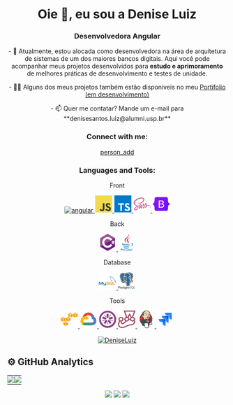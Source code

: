   <div align="center">
    <h1 align="center">Oie 👋, eu sou a <strong>Denise Luiz</strong></h1>
    <h3 align="center">Desenvolvedora Angular</h3>
    <p> - 🌱 Atualmente, estou alocada como desenvolvedora na área de arquitetura de sistemas de um dos maiores bancos digitais. Aqui você pode acompanhar meus projetos desenvolvidos para <strong>estudo e aprimoramento</strong> de melhores práticas de desenvolvimento e testes de unidade.
    </p>
    <p> - 👨‍💻 Alguns dos meus projetos também estão disponíveis no meu 
      <a href="">Portifolio (em desenvolvimento)
      </a>
    </p>
    <p> - 📫 Quer me contatar? Mande um e-mail para **denisesantos.luiz@alumni.usp.br**</p>
  </div>
  <div align="center">
    <h3 align="center">Connect with me:</h3>
    <a href="https://www.linkedin.com/in/denisesl/" target="blank">
     <span class="material-symbols-outlined">
person_add
</span>
    </a>
  </div>
  <h3 align="center">Languages and Tools:</h3>
  <p align="center">Front</p>
  <p align="center">
    <a href="https://angular.io/" target="_blank">
      <img
        src="https://upload.wikimedia.org/wikipedia/commons/thumb/c/cf/Angular_full_color_logo.svg/250px-Angular_full_color_logo.svg.png"
        alt="angular" width="40" height="40" />
    </a>
   <a href="https://www.javascript.com/" target="_blank">
      <img src="https://raw.githubusercontent.com/devicons/devicon/master/icons/javascript/javascript-original.svg"
        alt="javascript" width="40" height="40" />
    </a>
    <a href="https://www.typescriptlang.org/" target="_blank">
      <img src="https://raw.githubusercontent.com/devicons/devicon/master/icons/typescript/typescript-original.svg"
        alt="typescript" width="40" height="40" />
    </a>
    </a> <a href="https://sass-lang.com" target="_blank" rel="noreferrer"> <img
        src="https://raw.githubusercontent.com/devicons/devicon/master/icons/sass/sass-original.svg" alt="sass"
        width="40" height="40" /> </a>
    <a href="https://getbootstrap.com/" target="_blank" rel="noreferrer"> 
      <img src="https://github.com/devicons/devicon/blob/master/icons/bootstrap/bootstrap-original.svg" alt="bootstrap" width="40" height="40"/> 
    </a> 
   
  <div align="center">
    <p align="center">Back</p>
    <a href="https://learn.microsoft.com/pt-br/dotnet/csharp/" target="_blank">
      <img src="https://github.com/devicons/devicon/blob/master/icons/csharp/csharp-original.svg"
        alt="csharp" width="40" height="40" />
    </a>
    <a href="https://www.java.com" target="_blank">
      <img src="https://raw.githubusercontent.com/devicons/devicon/master/icons/java/java-original.svg" alt="java"
        width="40" height="40" />
    </a>
  </div>
  <div align="center">
    <p align="center">Database</p>
    <a href="https://www.mysql.com/" target="_blank">
      <img src="https://raw.githubusercontent.com/devicons/devicon/master/icons/mysql/mysql-original-wordmark.svg"
        alt="mysql" width="40" height="40" />
    </a>
    <a href="https://www.postgresql.org" target="_blank">
      <img
        src="https://raw.githubusercontent.com/devicons/devicon/master/icons/postgresql/postgresql-original-wordmark.svg"
        alt="postgresql" width="40" height="40" />
    </a>
  </div>
  <div align="center">
    <p align="center">Tools</p>
    <a href="https://aws.amazon.com/pt/free/?trk=2ee11bb2-bc40-4546-9852-2c4ad8e8f646&sc_channel=ps&s_kwcid=AL!4422!3!561843094929!e!!g!!aws&ef_id=CjwKCAjw7eSZBhB8EiwA60kCW85dhsgZLpjuy9Ti1vHbizim7aSQkojgML3qunKg7EtW46KoUaKMjxoCr9oQAvD_BwE:G:s&s_kwcid=AL!4422!3!561843094929!e!!g!!aws" target="_blank" rel="noreferrer">
      <img src="https://github.com/devicons/devicon/blob/master/icons/amazonwebservices/amazonwebservices-original.svg" alt="aws" width="40" height="40"/> 
    </a> 
    <a href="https://cloud.google.com/?utm_source=google&utm_medium=cpc&utm_campaign=latam-BR-all-pt-dr-BKWS-all-all-trial-e-dr-1011454-LUAC0010101&utm_content=text-ad-none-any-DEV_c-CRE_512285710731-ADGP_Hybrid%20%7C%20BKWS%20-%20EXA%20%7C%20Txt%20~%20GCP_General-KWID_43700062788251521-kwd-301173107424&utm_term=KW_google%20cloud-ST_Google%20Cloud&gclid=CjwKCAjw7eSZBhB8EiwA60kCW7CwfZL3iKzpelG7CGmb0QGjPU3ec41rvr4aJDnYOClZkXUfNlpKPxoCH5MQAvD_BwE&gclsrc=aw.ds" target="_blank">
      <img src="https://github.com/devicons/devicon/blob/master/icons/googlecloud/googlecloud-original.svg"
        alt="google cloud" width="40" height="40" />
    </a>
    <a href="https://jasmine.github.io/" target="_blank">
      <img src="https://github.com/devicons/devicon/blob/master/icons/jasmine/jasmine-plain.svg" alt="jasmine"
        width="40" height="40" />
    </a>
    <a href="https://jestjs.io/pt-BR/" target="_blank">
      <img src="https://github.com/devicons/devicon/blob/master/icons/jest/jest-plain.svg" alt="jest"
        width="40" height="40" />
    </a>
     <a href="https://www.jenkins.io/" target="_blank">
      <img src="https://github.com/devicons/devicon/blob/master/icons/jenkins/jenkins-original.svg" alt="jenkins"
        width="40" height="40" />
    </a>
       <a href="" target="_blank">
      <img src="https://github.com/devicons/devicon/blob/master/icons/jira/jira-original.svg" alt="jira"
        width="40" height="40" />
    </a>
    </p>
    <a href="#"><img align="center"
        src="https://github-readme-stats.vercel.app/api/top-langs?username=DeniseLuiz&show_icons=true&theme=dark&locale=en&layout=compact"
        alt="DeniseLuiz" /></a>
  </div>
  
  <div align="left">
  <h2> ⚙️ GitHub Analytics </h2>
  <a href="https://github.com/DeniseLuiz">
    <table>
      <tr>
        <td style="padding: 0; width=50%;">
            <img src="https://github-readme-stats.vercel.app/api/?username=DeniseLuiz&show_icons=true&title_color=1c6cbf&text_color=246af9&bg_color=00000000&hide_border=true&icon_color=1c6cbf&hide_title=true&count_private=true"/>
        </td>
          <td style="padding: 0; width=50%;">
            <img src="https://github-readme-stats.vercel.app/api/top-langs/?username=DeniseLuiz&layout=compact&langs_count=7&theme=dark&title_color=1c6cbf&text_color=246af9&bg_color=00000000&hide_border=true&icon_color=00000000&count_private=true"/>
        </td>
      </tr>
    </table>
</div>
<div align="center">
 <span><a href="https://api.whatsapp.com/send?1=pt_BR&phone=5511957869980" alt="WhatsApp"><img src="https://img.shields.io/badge/-WhatsApp-25d366?style=flat-square&labelColor=25d366&logo=whatsapp&logoColor=white&link=https://api.whatsapp.com/send?1=pt_BR&phone=5511957869980"/ target="_blank"></a>
 <a target="_blank" href="https://www.linkedin.com/in/denisesl/" alt="Linkedin"><img src="https://img.shields.io/badge/-Linkedin-0e76a8?style=flat-square&logo=Linkedin&logoColor=white&link=https://www.linkedin.com/in/denisesl/" /></a>   <a target="_blank" href="mailto:denisesantos.luiz@alumni.usp.br" alt="Gmail"><img src="https://img.shields.io/badge/-Gmail-FF0000?style=flat-square&labelColor=FF0000&logo=gmail&logoColor=white&link=denisesantos.luiz@gmail.com" /></a></span>
</div>


